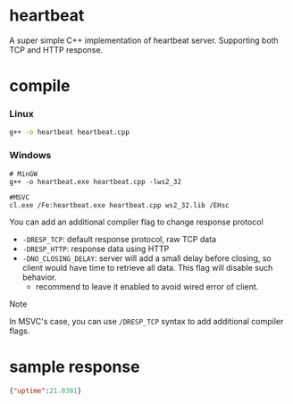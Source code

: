 # heartbeat

A super simple C++ implementation of heartbeat server. Supporting both TCP and HTTP response.

# compile

### Linux
```sh
g++ -o heartbeat heartbeat.cpp
```

### Windows
```pwsh
# MinGW
g++ -o heartbeat.exe heartbeat.cpp -lws2_32

#MSVC
cl.exe /Fe:heartbeat.exe heartbeat.cpp ws2_32.lib /EHsc
```

You can add an additional compiler flag to change response protocol
* `-DRESP_TCP`: default response protocol, raw TCP data
* `-DRESP_HTTP`: response data using HTTP
* `-DNO_CLOSING_DELAY`: server will add a small delay before closing, so client would have time to retrieve all data. This flag will disable such behavior.
    * recommend to leave it enabled to avoid wired error of client.

> [!NOTE]
> In MSVC's case, you can use `/DRESP_TCP` syntax to add additional compiler flags.


# sample response
```json
{"uptime":21.0301}
```
